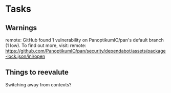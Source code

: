 # Tasks

## Warnings

remote: GitHub found 1 vulnerability on PanoptikumIO/pan's default branch (1 low). To find out more, visit:
remote:  <https://github.com/PanoptikumIO/pan/security/dependabot/assets/package-lock.json/ini/open>

## Things to reevalute

Switching away from contexts?
